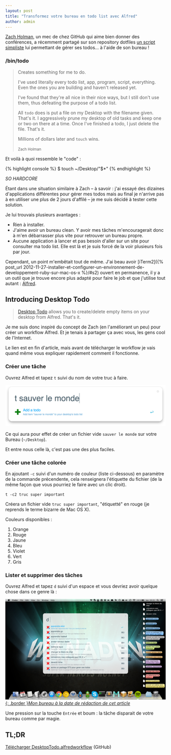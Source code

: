 ```yaml
---
layout: post
title: "Transformez votre bureau en todo list avec Alfred"
author: admin
---
```


[Zach Holman](http://zachholman.com/), un mec de chez GitHub qui aime bien donner des conférences, a récemment partagé sur son repository dotfiles [un script simpliste](https://github.com/holman/dotfiles/commit/d774e970a88a04aca8024178849301af6d6ac5c3) lui permettant de gérer ses todos… à l'aide de son bureau !

### /bin/todo

> Creates something for me to do.
>
> I've used literally every todo list, app, program, script, everything. Even
> the ones you are building and haven't released yet.
>
> I've found that they're all nice in their nice ways, but I still don't use
> them, thus defeating the purpose of a todo list.
>
> All `todo` does is put a file on my Desktop with the filename given. That's
> it. I aggressively prune my desktop of old tasks and keep one or two on there
> at a time. Once I've finished a todo, I just delete the file. That's it.
>
> Millions of dollars later and `touch` wins.
>
> <small>Zach Holman</small>

Et voilà à quoi ressemble le "code" :

{% highlight console %}
$ touch ~/Desktop/"$*"
{% endhighlight %}

*SO HARDCORE*

Étant dans une situation similaire à Zach – à savoir : j'ai essayé des dizaines d'applications différentes pour gérer mes todos mais au final je n'arrive pas à en utiliser une plus de 2 jours d'affilé – je me suis décidé à tester cette solution.

Je lui trouvais plusieurs avantages :

- Rien à installer.
- J'aime avoir un bureau clean. Y avoir mes tâches m'encouragerait donc à m'en débarrasser plus vite pour retrouver un bureau propre.
- Aucune application à lancer et pas besoin d'aller sur un site pour consulter ma todo list. Elle est là et je suis forcé de la voir plusieurs fois par jour.

Cependant, un point m'embêtait tout de même. J'ai beau avoir [iTerm2]({% post_url 2012-11-27-installer-et-configurer-un-environnement-de-developpement-ruby-sur-mac-os-x %}/#s2) ouvert en permanence, il y a un outil que je trouve encore plus adapté pour faire le job et que j'utilise tout autant : [Alfred](http://www.alfredapp.com/).

## Introducing Desktop Todo

> [Desktop Todo](https://github.com/Pym/alfred-workflow-desktop-todo) allows you to create/delete empty items on your desktop from Alfred. That's it.

Je me suis donc inspiré du concept de Zach (en l'améliorant un peu) pour créer un workflow Alfred. Et je tenais à partager ça avec vous, les gens cool de l'Internet.

Le lien est en fin d'article, mais avant de télécharger le workflow je vais quand même vous expliquer rapidement comment il fonctionne.

### Créer une tâche

Ouvrez Alfred et tapez `t` suivi du nom de votre truc à faire.

![Pow](/img/5/add.png)

Ce qui aura pour effet de créer un fichier vide `sauver le monde` sur votre Bureau (`~/Desktop`).

Et entre nous celle là, c'est pas une des plus faciles.

### Créer une tâche colorée

En ajoutant `-c` suivi d'un numéro de couleur (liste ci-dessous) en paramètre de la commande précendente, cela renseignera l'étiquette du fichier (de la même façon que vous pourriez le faire avec un clic droit).

    t -c2 truc super important

Créera un fichier vide `truc super important`, "étiquetté" en rouge (je reprends le terme bizarre de Mac OS X).

Couleurs disponibles :

1.  Orange
2.  Rouge
3.  Jaune
4.  Bleu
5.  Violet
6.  Vert
7.  Gris

### Lister et supprimer des tâches

Ouvrez Alfred et tapez `d` suivi d'un espace et vous devriez avoir quelque chose dans ce genre là :

[![Pow](/img/5/remove-thumb.png){: .border }*Mon bureau à la date de rédaction de cet article*](/img/5/remove.png)

Une pression sur la touche `Entrée` et boum : la tâche disparait de votre bureau comme par magie.

## TL;DR

[Télécharger DesktopTodo.alfredworkflow](https://github.com/Pym/alfred-workflow-desktop-todo/releases) (GitHub)
